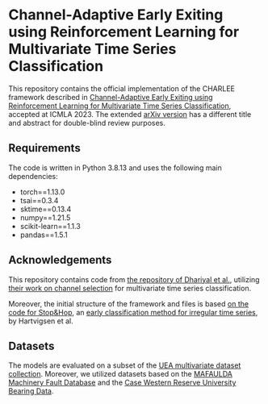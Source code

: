 # Channel-Adaptive Early Exiting using Reinforcement Learning for Multivariate Time Series Classification

This repository contains the official implementation of the CHARLEE framework described
in [Channel-Adaptive Early Exiting using Reinforcement Learning for Multivariate Time Series Classification](https://research.vu.nl/en/publications/channel-adaptive-early-exiting-using-reinforcement-learning-for-m), accepted
at ICMLA 2023. The extended [arXiv version](https://arxiv.org/abs/2306.14606) has a different title and abstract for double-blind review purposes.

## Requirements

The code is written in Python 3.8.13 and uses the following main dependencies:

* torch==1.13.0
* tsai==0.3.4
* sktime==0.13.4
* numpy==1.21.5
* scikit-learn==1.1.3
* pandas==1.5.1

## Acknowledgements

This repository contains code from [the repository of Dhariyal et al.](https://github.com/mlgig/Channel-Selection-MTSC),
utilizing [their work on channel selection](https://project.inria.fr/aaltd21/files/2021/09/AALTD_21_paper_15.pdf) for
multivariate time series classification.

Moreover, the initial structure of the framework and files is
based [on the code for Stop&Hop](https://github.com/Thartvigsen/StopAndHop), an [early classification method for irregular time series](https://dl.acm.org/doi/abs/10.1145/3511808.3557460), by Hartvigsen et al. 

## Datasets

The models are evaluated on a subset of
the [UEA multivariate dataset collection](https://www.timeseriesclassification.com/dataset.php). Moreover, we utilized datasets based on the [MAFAULDA
Machinery Fault Database](https://www02.smt.ufrj.br/~offshore/mfs/page_01.html) and the [Case Western Reserve University Bearing Data](https://engineering.case.edu/bearingdatacenter).
